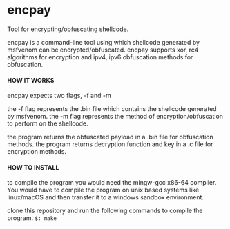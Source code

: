 # encpay
Tool for encrypting/obfuscating shellcode.

encpay is a command-line tool using which shellcode generated by msfvenom can be encrypted/obfuscated.
encpay supports xor, rc4 algorithms for encryption and ipv4, ipv6 obfuscation methods for obfuscation.

#### HOW IT WORKS ####

encpay expects two flags, -f and -m

the -f flag represents the .bin file which contains the shellcode generated by msfvenom.
the -m flag represents the method of encryption/obfuscation to perform on the shellcode.

the program returns the obfuscated payload in a .bin file for obfuscation methods.
the program returns decryption function and key in a .c file for encryption methods.

#### HOW TO INSTALL ####

to compile the program you would need the mingw-gcc x86-64 compiler.
You would have to compile the program on unix based systems like linux/macOS and then transfer it to a windows sandbox environment.

clone this repository and run the following commands to compile the program. 
 `$: make`

